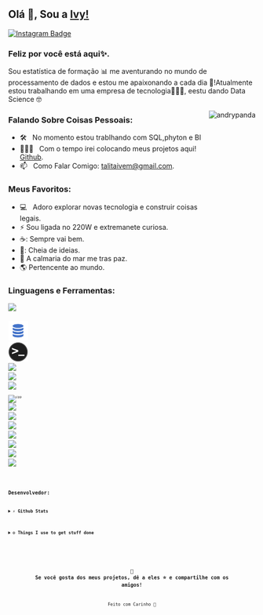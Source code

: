 
## Olá 👋, Sou a [Ivy!](https://github.com/IvyTalita/)




[![Instagram Badge](https://img.shields.io/badge/-Instagram-e4405f?style=flat-square&logo=Instagram&logoColor=white)](https://instagram.com/ivytalita/)




### Feliz por você está aqui✨.



Sou estatística de formação :bar_chart:  me aventurando no mundo de processamento de dados e estou me apaixonando a cada dia :purple_heart:!Atualmente estou trabalhando em uma empresa de tecnologia👨🏻‍💻, eestu dando  Data Science 🤓



<img align="right" height="280" alt="andrypanda" src="https://media.discordapp.net/attachments/767478208625901573/1044604389907759195/PANDA2.gif" />





### Falando Sobre Coisas Pessoais:



- 🛠 &nbsp; No momento estou trablhando com SQL,phyton e BI
- 👨🏻‍💻 &nbsp; Com o tempo irei colocando meus projetos aqui! [Github](https://github.com/IviTalita/).
- 📫 &nbsp; Como Falar Comigo: talitaivem@gmail.com.



### Meus Favoritos:



- 💻 &nbsp; Adoro explorar novas tecnologia e construir coisas legais.
- :zap: Sou ligada no 220W e extremanete curiosa.
- ☕: Sempre vai bem.
- 🚨: Cheia de ideias.
- :ocean: A calmaria do mar me tras paz.
- :earth_americas: Pertencente ao mundo.




### Linguagens e Ferramentas:

 <code><img height="40" src="https://cdn.jsdelivr.net/gh/devicons/devicon/icons/linux/linux-original.svg" />  
 <code><img height="40" src="https://raw.githubusercontent.com/github/explore/80688e429a7d4ef2fca1e82350fe8e3517d3494d/topics/sql/sql.png" alt="sql"></code>
 <code><img height="40" src="https://raw.githubusercontent.com/github/explore/80688e429a7d4ef2fca1e82350fe8e3517d3494d/topics/terminal/terminal.png" alt="terminal"></code>
 <code><img height="40" src="https://cdn.jsdelivr.net/gh/devicons/devicon/icons/postgresql/postgresql-original.svg" />
 <code><img height="40" src="https://cdn.jsdelivr.net/gh/devicons/devicon/icons/jenkins/jenkins-original.svg" />
 <code><img height="40" src="https://cdn.jsdelivr.net/gh/devicons/devicon/icons/python/python-original.svg" />
 <code><img height="40" src="https://img.icons8.com/color/512/power-bi.png" alt="cpp"/>
 <code><img height="40" src="https://cdn.jsdelivr.net/gh/devicons/devicon/icons/rstudio/rstudio-original.svg" />
 <code><img height="40" src="https://cdn.jsdelivr.net/gh/devicons/devicon/icons/r/r-original.svg" />
 <code><img height="40" src="https://cdn.jsdelivr.net/gh/devicons/devicon/icons/spss/spss-original.svg" />
 <code><img height="40" src="https://cdn.jsdelivr.net/gh/devicons/devicon/icons/c/c-original.svg" />
 <code><img height="40" src="https://cdn.jsdelivr.net/gh/devicons/devicon/icons/figma/figma-original.svg" />
 <code><img height="40" src="https://cdn.jsdelivr.net/gh/devicons/devicon/icons/canva/canva-original.svg" />
 <code><img height="40" src="https://cdn.jsdelivr.net/gh/devicons/devicon/icons/github/github-original.svg" />
  
  




### Desenvolvedor:



<details>    
  <summary><b>⚡ Github Stats</b></summary>



 <br />
  <img height="250em" src="https://github-readme-stats.vercel.app/api?username=IvyTalita&show_icons=true&theme=discord_old_blurple&include_all_commits=true&count_private=true"/>
  <img height="250em" src="https://github-readme-stats.vercel.app/api/top-langs/?username=IvyTalita&layout=compact&langs_count=7&theme=discord_old_blurple"/>



</details>

<details>    
  <br />
  <summary><b>⚙️ Things I use to get stuff done</b></summary>
      <ul>
          <li><b>OS:</b> Ubuntu 22.04</li>
          <li><b>Browser: </b> Firefox Web Browser</li>
        <li><b>Code Editor:</b> VSCode - The best editor out there.</li>
        <li><b>To Stay Updated:</b> Instagram.</li>
        <br />
    </ul>    
</details>




<div align="center">



### 💙 Se você gosta dos meus projetos, dê a eles ⭐ e compartilhe com os amigos!


Feito com Carinho 💙



</div>
